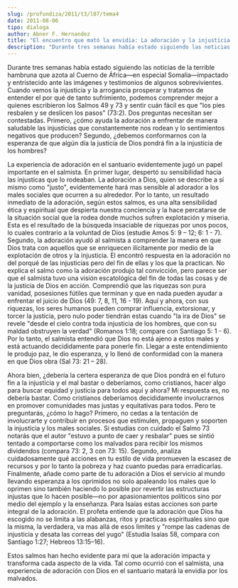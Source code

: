 ```yaml
---
slug: /profundiza/2011/t3/l07/tema4
date: 2011-08-06
tipo: dialoga
author: Abner F. Hernandez
title: "El encuentro que mató la envidia: La adoración y la injusticia Social"
description: "Durante tres semanas había estado siguiendo las noticias de la terrible  hambruna que azota al Cuerno de África—en especial Somalia—impactado y  entristecido ante las imágenes y testimonios de algunos sobrevivientes. Cuando  vemos la injusticia y la arrogancia prosperar y trat..."
---
```


Durante tres semanas había estado siguiendo las noticias de la terrible hambruna que azota al Cuerno de África—en especial Somalia—impactado y entristecido ante las imágenes y testimonios de algunos sobrevivientes. Cuando vemos la injusticia y la arrogancia prosperar y tratamos de entender el por qué de tanto sufrimiento, podemos comprender mejor a quienes escribieron los Salmos 49 y 73 y sentir cuán fácil es que "los pies resbalen y se deslicen los pasos" (73:2). Dos preguntas necesitan ser contestadas. Primero, ¿cómo ayuda la adoración a enfrentar de manera saludable las injusticias que constantemente nos rodean y lo sentimientos negativos que producen? Segundo, ¿debemos conformarnos con la esperanza de que algún día la justicia de Dios pondrá fin a la injusticia de los hombres?

La experiencia de adoración en el santuario evidentemente jugó un papel importante en el salmista. En primer lugar, despertó su sensibilidad hacia las injusticas que lo rodeaban. La adoración a Dios, quien se describe a sí mismo como "justo", evidentemente hará mas sensible al adorador a los males sociales que ocurren a su alrededor. Por lo tanto, un resultado inmediato de la adoración, según estos salmos, es una alta sensibilidad ética y espiritual que despierta nuestra conciencia y la hace percatarse de la situación social que la rodea donde muchos sufren explotación y miseria. Esta es el resultado de la búsqueda insaciable de riquezas por unos pocos, lo cuales contrario a la voluntad de Dios (estudie Amos 5: 9 – 12; 6: 1 - 7). Segundo, la adoración ayudó al salmista a comprender la manera en que Dios trata con aquellos que se enriquecen ilícitamente por medio de la explotación de otros y la injusticia. El encontró respuesta en la adoración no del porqué de las injusticias pero del fin de ellas y los que la practican. No explica el salmo como la adoración produjo tal convicción, pero parece ser que el salmista tuvo una visión escatológica del fin de todas las cosas y de la justicia de Dios en acción. Comprendió que las riquezas son pura vanidad, posesiones fútiles que terminan y que en nada pueden ayudar a enfrentar el juicio de Dios (49: 7, 8, 11, 16 - 19). Aquí y ahora, con sus riquezas, los seres humanos pueden comprar influencia, extorsionar, y torcer la justicia, pero nulo poder tiendrán estas cuando "la ira de Dios" se revele "desde el cielo contra toda injusticia de los hombres, que con su maldad obstruyen la verdad" (Romanos 1:18; compare con Santiago 5: 1 - 6). Por lo tanto, el salmista entendió que Dios no está ajeno a estos males y está actuando decididamente para ponerle fin. Llegar a este entendimiento le produjo paz, le dio esperanza, y lo llenó de conformidad con la manera en que Dios obra (Sal 73: 21 – 28).

Ahora bien, ¿debería la certera esperanza de que Dios pondrá en el futuro fin a la injusticia y el mal bastar o deberíamos, como cristianos, hacer algo para buscar equidad y justicia para todos aquí y ahora? Mi respuesta es, no debería bastar. Como cristianos deberíamos decididamente involucrarnos en promover comunidades mas justas y equitativas para todos. Pero te preguntarás, ¿cómo lo hago? Primero, no cedas a la tentación de involucrarte y contribuir en procesos que estimulen, propaguen y soporten la injusticia y los males sociales. Si estudias con cuidado el Salmo 73 notarás que el autor "estuvo a punto de caer y resbalar" pues se sintió tentado a comportarse como los malvados para recibir los mismos dividendos (compara 73: 2, 3 con 73: 15). Segundo, analiza cuidadosamente qué acciones en tu estilo de vida promueven la escasez de recursos y por lo tanto la pobreza y haz cuanto puedas para erradicarlas. Finalmente, añade como parte de tu adoración a Dios el servicio al mundo llevando esperanza a los oprimidos no solo apaleando los males que lo oprimen sino también haciendo lo posible por revertir las estructuras injustas que lo hacen posible—no por apasionamientos políticos sino por medio del ejemplo y la enseñanza. Para Isaías estas acciones son parte integral de la adoración. El profeta entiende que la adoración que Dios ha escogido no se limita a las alabanzas, ritos y practicas espirituales sino que la misma, la verdadera, va mas allá de esos limites y "rompe las cadenas de injusticia y desata las correas del yugo" (Estudia Isaías 58, compara con Santiago 1:27; Hebreos 13:15–16).

Estos salmos han hecho evidente para mí que la adoración impacta y transforma cada aspecto de la vida. Tal como ocurrió con el salmista, una experiencia de adoración con Dios en el santuario matará la envidia por los malvados.
